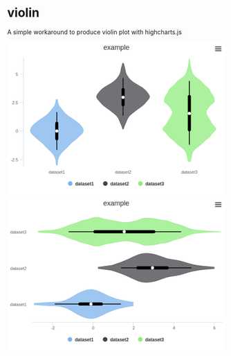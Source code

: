 # violin
A simple workaround to produce violin plot with highcharts.js

![example2](img/example2.png)
![example1](img/example1.png)
